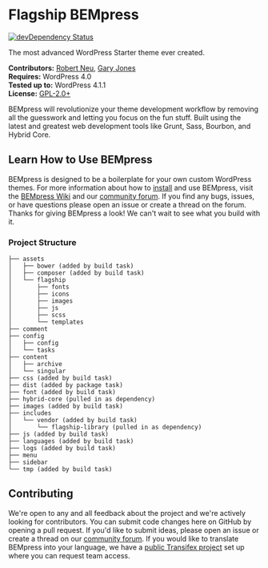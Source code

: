# Flagship BEMpress

[![devDependency Status](https://david-dm.org/FlagshipWP/bempress/dev-status.svg)](https://david-dm.org/FlagshipWP/bempress#info=devDependencies)

The most advanced WordPress Starter theme ever created.

__Contributors:__ [Robert Neu](https://github.com/robneu), [Gary Jones](https://github.com/GaryJones)  
__Requires:__ WordPress 4.0  
__Tested up to:__ WordPress 4.1.1  
__License:__ [GPL-2.0+](http://www.gnu.org/licenses/gpl-2.0.html)  

BEMpress will revolutionize your theme development workflow by removing all the guesswork and letting you focus on the fun stuff. Built using the latest and greatest web development tools like Grunt, Sass, Bourbon, and Hybrid Core.

## Learn How to Use BEMpress

BEMpress is designed to be a boilerplate for your own custom WordPress themes. For more information about how to [install](https://github.com/FlagshipWP/bempress/wiki/Installing-BEMpress) and use BEMpress, visit the [BEMpress Wiki](https://github.com/FlagshipWP/bempress/wiki) and our [community forum](http://community.flagshipwp.com/category/bempress). If you find any bugs, issues, or have questions please open an issue or create a thread on the forum. Thanks for giving BEMpress a look! We can't wait to see what you build with it.

### Project Structure

    ├── assets
    │   ├── bower (added by build task)
    │   ├── composer (added by build task)
    │   └── flagship
    │       ├── fonts
    │       ├── icons
    │       ├── images
    │       ├── js
    │       ├── scss
    │       └── templates
    ├── comment
    ├── config
    │   ├── config
    │   └── tasks
    ├── content
    │   ├── archive
    │   └── singular
    ├── css (added by build task)
    ├── dist (added by package task)
    ├── font (added by build task)
    ├── hybrid-core (pulled in as dependency)
    ├── images (added by build task)
    ├── includes
    │   └── vendor (added by build task)
    │       └── flagship-library (pulled in as dependency)
    ├── js (added by build task)
    ├── languages (added by build task)
    ├── logs (added by build task)
    ├── menu
    ├── sidebar
    └── tmp (added by build task)

## Contributing

We're open to any and all feedback about the project and we're actively looking for contributors. You can submit code changes here on GitHub by opening a pull request. If you'd like to submit ideas, please open an issue or create a thread on our [community forum](http://community.flagshipwp.com/category/bempress). If you would like to translate BEMpress into your language, we have a [public Transifex project](https://www.transifex.com/projects/p/flagship-bempress/) set up where you can request team access.
